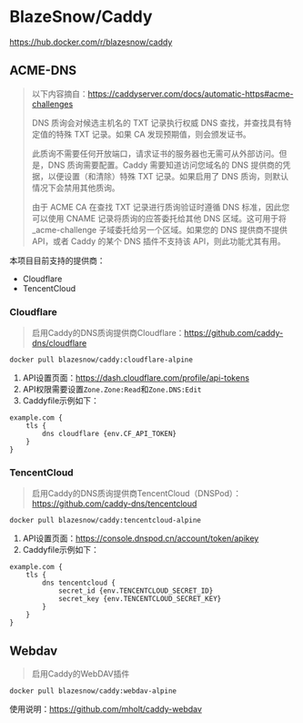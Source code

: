 # BlazeSnow/Caddy

<https://hub.docker.com/r/blazesnow/caddy>

## ACME-DNS

> 以下内容摘自：<https://caddyserver.com/docs/automatic-https#acme-challenges>
>
> DNS 质询会对候选主机名的 TXT 记录执行权威 DNS 查找，并查找具有特定值的特殊 TXT 记录。如果 CA 发现预期值，则会颁发证书。
>
> 此质询不需要任何开放端口，请求证书的服务器也无需可从外部访问。但是，DNS 质询需要配置。Caddy 需要知道访问您域名的 DNS 提供商的凭据，以便设置（和清除）特殊 TXT 记录。如果启用了 DNS 质询，则默认情况下会禁用其他质询。
>
> 由于 ACME CA 在查找 TXT 记录进行质询验证时遵循 DNS 标准，因此您可以使用 CNAME 记录将质询的应答委托给其他 DNS 区域。这可用于将 _acme-challenge 子域委托给另一个区域。如果您的 DNS 提供商不提供 API，或者 Caddy 的某个 DNS 插件不支持该 API，则此功能尤其有用。

本项目目前支持的提供商：

- Cloudflare
- TencentCloud

### Cloudflare

> 启用Caddy的DNS质询提供商Cloudflare：<https://github.com/caddy-dns/cloudflare>

```shell
docker pull blazesnow/caddy:cloudflare-alpine
```

1. API设置页面：<https://dash.cloudflare.com/profile/api-tokens>
2. API权限需要设置`Zone.Zone:Read`和`Zone.DNS:Edit`
3. Caddyfile示例如下：

```Caddyfile
example.com {
    tls {
        dns cloudflare {env.CF_API_TOKEN}
    }
}
```

### TencentCloud

> 启用Caddy的DNS质询提供商TencentCloud（DNSPod）：<https://github.com/caddy-dns/tencentcloud>

```shell
docker pull blazesnow/caddy:tencentcloud-alpine
```

1. API设置页面：<https://console.dnspod.cn/account/token/apikey>
2. Caddyfile示例如下：

```Caddyfile
example.com {
    tls {
        dns tencentcloud {
            secret_id {env.TENCENTCLOUD_SECRET_ID}
            secret_key {env.TENCENTCLOUD_SECRET_KEY}
        }
    }
}
```

## Webdav

> 启用Caddy的WebDAV插件

```shell
docker pull blazesnow/caddy:webdav-alpine
```

使用说明：<https://github.com/mholt/caddy-webdav>
